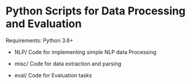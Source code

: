 # Python Scripts for Data Processing and Evaluation

Requirements: Python 3.6+

* NLP/
Code for implementing simple NLP data Processing

* misc/
Code for data extraction and parsing

* eval/
Code for Evaluation tasks
